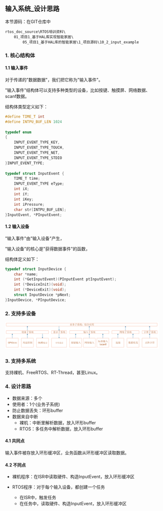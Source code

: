 ## 输入系统_设计思路

本节源码：在GIT仓库中

```shell
rtos_doc_source\RTOS培训资料\
	01_项目1_基于HAL库实现智能家居\
		05_项目1_基于HAL库的智能家居\1_项目源码\10_2_input_example
```



### 1. 核心结构体

#### 1.1 输入事件

对于传递的"数据数据"，我们把它称为"输入事件"。

"输入事件"结构体可以支持多种类型的设备，比如按键、触摸屏、网络数据、scanf数据。

结构体类型定义如下：

```c
#define TIME_T int
#define INTPU_BUF_LEN 1024

typedef enum
{    
	INPUT_EVENT_TYPE_KEY,
	INPUT_EVENT_TYPE_TOUCH,
	INPUT_EVENT_TYPE_NET,
	INPUT_EVENT_TYPE_STDIO
}INPUT_EVENT_TYPE;

typedef struct InputEvent {
	TIME_T time;
	INPUT_EVENT_TYPE eType;
	int iX;
	int iY;
	int iKey;
	int iPressure;
	char str[INTPU_BUF_LEN];
}InputEvent, *PInputEvent;
```



#### 1.2 输入设备

"输入事件"由"输入设备"产生，

"输入设备"的核心是"获得数据事件"的函数，

结构体定义如下：

```c
typedef struct InputDevice {
	char *name;
	int (*GetInputEvent)(PInputEvent ptInputEvent);
	int (*DeviceInit)(void);
	int (*DeviceExit)(void);
	struct InputDevice *pNext;
}InputDevice, *PInputDevice;
```



### 2. 支持多设备

![image-20210917143245805](pic/project1/02_software_block.png)



### 3. 支持多系统

支持裸机、FreeRTOS、RT-Thread，甚至Linux。



### 4. 设计思路

* 数据来源：多个
* 使用者：1个(业务子系统)
* 防止数据丢失：环形buffer
* 数据来自中断
  * 裸机：中断里解析数据，放入环形buffer
  * RTOS：多任务中解析数据，放入环形buffer



#### 4.1 共同点

输入事件被存放入环形缓冲区，业务函数从环形缓冲区读取数据。



#### 4.2 不同点

* 裸机程序：在ISR中读取硬件、构造InputEvent，放入环形缓冲区

* RTOS程序：对于每个输入设备，都创建一个任务

  * 在ISR中，触发任务
  * 在任务中，读取硬件、构造InputEvent，放入环形缓冲区

  



